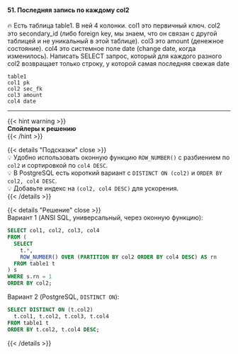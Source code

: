 #### 51. Последняя запись по каждому col2

🔥 Есть таблица table1. В ней 4 колонки. col1 это первичный ключ. col2 это secondary_id (либо foreign key, мы знаем, что он связан с другой таблицей и не уникальный в этой таблице). col3 это amount (денежное состояние). col4 это системное поле date (change date, когда изменилось). Написать SELECT запрос, который для каждого разного col2 возвращает только строку, у которой самая последняя свежая date

```text
table1
col1 pk
col2 sec_fk
col3 amount
col4 date
```

---

{{< hint warning >}}  
**Спойлеры к решению**  
{{< /hint >}}

{{< details "Подсказки" close >}}  
💡 Удобно использовать оконную функцию `ROW_NUMBER()` с разбиением по `col2` и сортировкой по `col4 DESC`.  
💡 В PostgreSQL есть короткий вариант с `DISTINCT ON (col2)` и `ORDER BY col2, col4 DESC`.  
💡 Добавьте индекс на `(col2, col4 DESC)` для ускорения.  
{{< /details >}}

{{< details "Решение" close >}}  
Вариант 1 (ANSI SQL, универсальный, через оконную функцию):

```sql
SELECT col1, col2, col3, col4
FROM (
  SELECT
    t.*,
    ROW_NUMBER() OVER (PARTITION BY col2 ORDER BY col4 DESC) AS rn
  FROM table1 t
) s
WHERE s.rn = 1
ORDER BY col2;
```

Вариант 2 (PostgreSQL, `DISTINCT ON`):

```sql
SELECT DISTINCT ON (t.col2)
  t.col1, t.col2, t.col3, t.col4
FROM table1 t
ORDER BY t.col2, t.col4 DESC;
```

{{< /details >}}